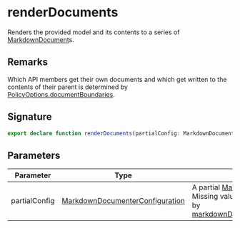 
# renderDocuments

Renders the provided model and its contents to a series of [MarkdownDocument](docs/api-markdown-documenter/markdowndocument-interface)<!-- -->s.

## Remarks

Which API members get their own documents and which get written to the contents of their parent is determined by [PolicyOptions.documentBoundaries](docs/api-markdown-documenter/policyoptions-documentboundaries-propertysignature)<!-- -->.

## Signature

```typescript
export declare function renderDocuments(partialConfig: MarkdownDocumenterConfiguration): MarkdownDocument[];
```

## Parameters

|  Parameter | Type | Description |
|  --- | --- | --- |
|  partialConfig | [MarkdownDocumenterConfiguration](docs/api-markdown-documenter/markdowndocumenterconfiguration-interface) | A partial [MarkdownDocumenterConfiguration](docs/api-markdown-documenter/markdowndocumenterconfiguration-interface)<!-- -->. Missing values will be filled in with defaults defined by [markdownDocumenterConfigurationWithDefaults()](docs/api-markdown-documenter/markdowndocumenterconfigurationwithdefaults-function)<!-- -->. |

